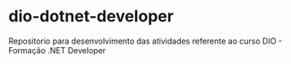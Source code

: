 # dio-dotnet-developer
Repositorio para desenvolvimento das atividades referente ao curso DIO - Formação .NET Developer
